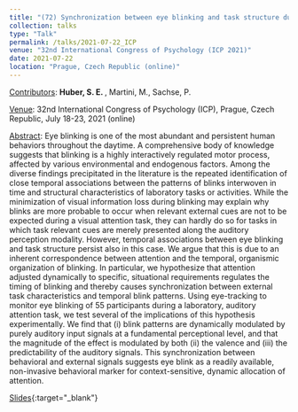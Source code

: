 ```yaml
---
title: "(72) Synchronization between eye blinking and task structure during an auditory attention task"
collection: talks
type: "Talk"
permalink: /talks/2021-07-22_ICP
venue: "32nd International Congress of Psychology (ICP 2021)"
date: 2021-07-22
location: "Prague, Czech Republic (online)"
---
```


<u>Contributors</u>: <b>Huber, S. E. </b>, Martini, M., Sachse, P.

<u>Venue</u>: 32nd International Congress of Psychology (ICP), Prague, Czech Republic, July 18-23, 2021 (online)

<u>Abstract</u>: Eye blinking is one of the most abundant and persistent human behaviors throughout the daytime. A comprehensive body of knowledge suggests that blinking is a highly interactively regulated motor process, affected by various environmental and endogenous factors. Among the diverse findings precipitated in the literature is the repeated identification of close temporal associations between the patterns of blinks interwoven in time and structural characteristics of laboratory tasks or activities. While the minimization of visual information loss during blinking may explain why blinks are more probable to occur when relevant external cues are not to be expected during a visual attention task, they can hardly do so for tasks in which task relevant cues are merely presented along the auditory perception modality. However, temporal associations between eye blinking and task structure persist also in this case. We argue that this is due to an inherent correspondence between attention and the temporal, organismic organization of blinking. In particular, we hypothesize that attention adjusted dynamically to specific, situational requirements regulates the timing of blinking and thereby causes synchronization between external task characteristics and temporal blink patterns. Using eye-tracking to monitor eye blinking of 55 participants during a laboratory, auditory attention task, we test several of the implications of this hypothesis experimentally. We find that (i) blink patterns are dynamically modulated by purely auditory input signals at a fundamental perceptional level, and that the magnitude of the effect is modulated by both (ii) the valence and (iii) the predictability of the auditory signals. This synchronization between behavioral and external signals suggests eye blink as a readily available, non-invasive behavioral marker for context-sensitive, dynamic allocation of attention.

[Slides](http://stefaneha.github.io/files/2021-07-22_ICP.pdf){:target="_blank"}